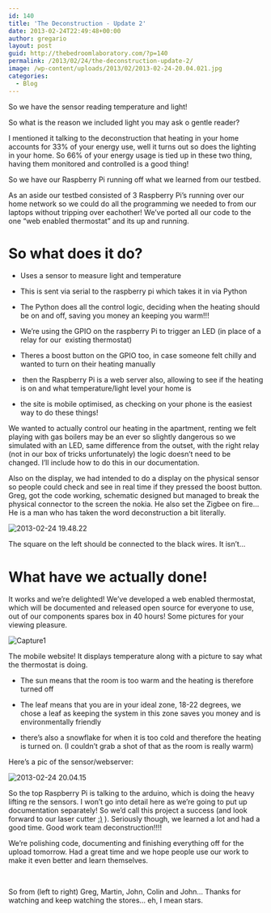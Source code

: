 ```yaml
---
id: 140
title: 'The Deconstruction - Update 2'
date: 2013-02-24T22:49:48+00:00
author: gregario
layout: post
guid: http://thebedroomlaboratory.com/?p=140
permalink: /2013/02/24/the-deconstruction-update-2/
image: /wp-content/uploads/2013/02/2013-02-24-20.04.021.jpg
categories:
  - Blog
---
```

So we have the sensor reading temperature and light!

So what is the reason we included light you may ask o gentle reader?
  
I mentioned it talking to the deconstruction that heating in your home accounts for 33% of your energy use, well it turns out so does the lighting in your home. So 66% of your energy usage is tied up in these two thing, having them monitored and controlled is a good thing!

So we have our Raspberry Pi running off what we learned from our testbed.
  
As an aside our testbed consisted of 3 Raspberry Pi’s running over our home network so we could do all the programming we needed to from our laptops without tripping over eachother! We’ve ported all our code to the one “web enabled thermostat” and its up and running.

# So what does it do?

- Uses a sensor to measure light and temperature
  
- This is sent via serial to the raspberry pi which takes it in via Python
  
- The Python does all the control logic, deciding when the heating should be on and off, saving you money an keeping you warm!!!
  
- We’re using the GPIO on the raspberry Pi to trigger an LED (in place of a relay for our  existing thermostat)
  
- Theres a boost button on the GPIO too, in case someone felt chilly and wanted to turn on their heating manually
  
-  then the Raspberry Pi is a web server also, allowing to see if the heating is on and what temperature/light level your home is
  
- the site is mobile optimised, as checking on your phone is the easiest way to do these things!

We wanted to actually control our heating in the apartment, renting we felt playing with gas boilers may be an ever so slightly dangerous so we simulated with an LED, same difference from the outset, with the right relay (not in our box of tricks unfortunately) the logic doesn’t need to be changed. I’ll include how to do this in our documentation.

Also on the display, we had intended to do a display on the physical sensor so people could check and see in real time if they pressed the boost button. Greg, got the code working, schematic designed but managed to break the physical connector to the screen the nokia. He also set the Zigbee on fire… He is a man who has taken the word deconstruction a bit literally.

![2013-02-24 19.48.22](http://thedeconstruction.org/wp-content/uploads/2013/02/2013-02-24-19.48.22-300x225.jpg)

The square on the left should be connected to the black wires. It isn’t…

# What have we actually done!

It works and we’re delighted! We’ve developed a web enabled thermostat, which will be documented and released open source for everyone to use, out of our components spares box in 40 hours! Some pictures for your viewing pleasure.

![Capture1](http://thedeconstruction.org/wp-content/uploads/2013/02/Capture1-265x300.png)

The mobile website! It displays temperature along with a picture to say what the thermostat is doing.
  
- The sun means that the room is too warm and the heating is therefore turned off
  
- The leaf means that you are in your ideal zone, 18-22 degrees, we chose a leaf as keeping the system in this zone saves you money and is environmentally friendly
  
- there’s also a snowflake for when it is too cold and therefore the heating is turned on. (I couldn’t grab a shot of that as the room is really warm)

Here’s a pic of the sensor/webserver:

![2013-02-24 20.04.15](http://thedeconstruction.org/wp-content/uploads/2013/02/2013-02-24-20.04.15-225x300.jpg)

So the top Raspberry Pi is talking to the arduino, which is doing the heavy lifting re the sensors. I won’t go into detail here as we’re going to put up documentation separately! So we’d call this project a success (and look forward to our laser cutter [:)](http://thedeconstruction.org/wp-includes/images/smilies/icon_smile.gif) ). Seriously though, we learned a lot and had a good time. Good work team deconstruction!!!!

We’re polishing code, documenting and finishing everything off for the upload tomorrow. Had a great time and we hope people use our work to make it even better and learn themselves.

<em id="__mceDel"> [](http://thedeconstruction.org/wp-content/uploads/2013/02/DSC02622.jpg)</em>

So from (left to right) Greg, Martin, John, Colin and John… Thanks for watching and keep watching the stores… eh, I mean stars.